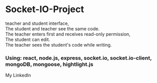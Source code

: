 # Socket-IO-Project
<p>
teacher and student interface, </br>
The student and teacher see the same code. </br>
The teacher enters first and receives read-only permission, </br>
The student can edit. </br>
The teacher sees the student's code while writing. </br>

<h3>Using: react, node.js, express, socket.io, socket.io-client, mongoDB, mongoose, hightlight.js </h3>
<Link to='https://www.linkedin.com/in/maya-koma-821179235/'> My LinkedIn </Link>
</p>
